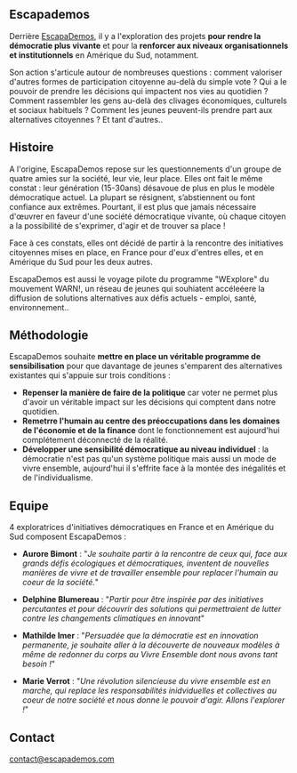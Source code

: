 ## Escapademos

Derrière [EscapaDemos](http://etikamondo.com/etika-tour-escapademos/), il y a l'exploration des projets **pour rendre la démocratie plus vivante** et pour la **renforcer aux niveaux organisationnels et institutionnels** en Amérique du Sud, notamment. 

Son action s'articule autour de nombreuses questions : comment valoriser d'autres formes de participation citoyenne au-delà du simple vote ? Qui a le pouvoir de prendre les décisions qui impactent nos vies au quotidien ? Comment rassembler les gens au-delà des clivages économiques, culturels et sociaux habituels ? Comment les jeunes peuvent-ils prendre part aux alternatives citoyennes ? Et tant d'autres..  

## Histoire 

A l'origine, EscapaDemos repose sur les questionnements d'un groupe de quatre amies sur la société, leur vie, leur place. Elles ont fait le même constat : leur génération (15-30ans) désavoue de plus en plus le modèle démocratique actuel. La plupart se résignent, s’abstiennent ou font confiance aux extrêmes. Pourtant, il est plus que jamais nécessaire d'œuvrer en faveur d'une société démocratique vivante, où chaque citoyen a la possibilité de s'exprimer, d'agir et de trouver sa place ! 

Face à ces constats, elles ont décidé de partir à la rencontre des initiatives citoyennes mises en place, en France pour d'eux d'entres elles, et en Amérique du Sud pour les deux autres. 

EscapaDemos est aussi le voyage pilote du programme "WExplore" du mouvement WARN!, un réseau de jeunes qui souhiatent accéleéere la diffusion de solutions alternatives aux défis actuels - emploi, santé, environnement..  

## Méthodologie 

EscapaDemos souhaite **mettre en place un véritable programme de sensibilisation** pour que davantage de jeunes s'emparent des alternatives existantes qui s'appuie sur trois conditions : 
- **Repenser la manière de faire de la politique** car voter ne permet plus d'avoir un véritable impact sur les décisions qui comptent dans notre quotidien. 
- **Remetrre l'humain au centre des préoccupations dans les domaines de l'économie et de la finance** dont le fonctionnement est aujourd'hui complétement déconnecté de la réalité. 
- **Développer une sensibilité démocratique au niveau individuel** : la démocratie n'est pas qu'un système politique mais aussi un mode de vivre ensemble, aujourd'hui il s'effrite face à la montée des inégalités et de l'individualisme. 

## Equipe 

4 exploratrices d'initiatives démocratiques en France et en Amérique du Sud composent EscapaDemos : 
- **Aurore Bimont** : "*Je souhaite partir à la rencontre de ceux qui, face aux grands défis écologiques et démocratiques, inventent de nouvelles manières de vivre et de travailler ensemble pour replacer l'humain au coeur de la société.*"

- **Delphine Blumereau** : "*Partir pour être inspirée par des initiatives percutantes et pour découvrir des solutions qui permettraient de lutter contre les changements climatiques en innovant*"

- **Mathilde Imer** : "*Persuadée que la démocratie est en innovation permanente, je souhaite aller à la découverte de nouveaux modèles à même de redonner du corps au Vivre Ensemble dont nous avons tant besoin !*"

- **Marie Verrot** : "*Une révolution silencieuse du vivre ensemble est en marche, qui replace les responsabilités inidviduelles et collectives au coeur de notre société et nous donne le pouvoir d'agir. Allons l'explorer !*"

## Contact 

[contact@escapademos.com](mailto:contact@escapademos.com)

